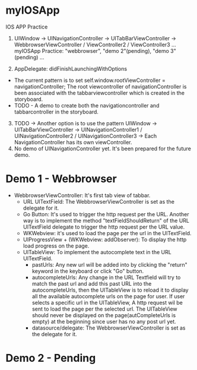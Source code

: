# myIOSApp
IOS APP Practice
1. UIWindow -> UINavigationController -> UITabBarViewController -> WebbrowserViewController / ViewController2 / ViewController3 ...
myIOSApp Practice: "webbrowser", "demo 2"(pending), "demo 3"(pending) ...

2. AppDelegate: didFinishLaunchingWithOptions
  + The current pattern is to set self.window.rootViewController = navigationController; The root viewcontroller of navigationController is been associated with the tabbarviewcontroller which is created in the storyboard.
  + TODO - A demo to create both the navigationcontroller and tabbarcontroller in the storyboard.

3. TODO -> Another option is to use the pattern UIWindow -> UITabBarViewController -> UINavigationController1 / UINavigationController2 / UINavigationController3 -> Each NavigationController has its own viewController.
4. No demo of UINavigationController yet. It's been prepared for the future demo.

# Demo 1 - Webbrowser
+ WebbrowserViewController: It's first tab view of tabbar.
  - URL UITextField: The WebbrowserViewController is set as the delegate for it.
  - Go Button: It's used to trigger the http request per the URL. Another way is to implement the method "textFieldShouldReturn" of the URL UITextField delegate to trigger the http request per the URL value.
  - WKWebview: it's used to load the page per the url in the UITextField.
  - UIProgressView + (WKWebview: addObserver): To display the http load progress on the page.
  - UITableView: To implement the autocomplete text in the URL UITextField.
    * pastUrls: Any new url will be added into by clicking the "return" keyword in the keyboard or click "Go" button.
    * autocompleteUrls: Any change in the URL Textfield will try to match the past url and add this past URL into the autocompleteUrls, then the UITableView is to reload it to display all the available autocomplete urls on the page for user. If user selects a specific url in the UITableView, A http request wil be sent to load the page per the selected url. The UITableView should never be displayed on the page(autCompleteUrls is empty) at the beginning since user has no any post url yet.
    * datasource/delegate: The WebbrowserViewController is set as the delegate for it.
 # Demo 2 - Pending
